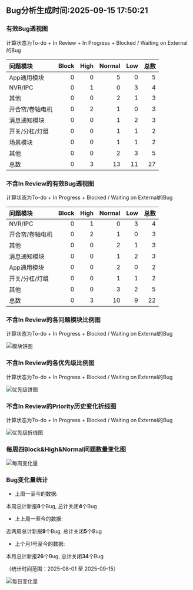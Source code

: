 ## Bug分析生成时间:2025-09-15 17:50:21

### 有效Bug透视图 

计算状态为To-do + In Review + In Progress + Blocked / Waiting on External的Bug 

| 问题模块     |   Block |   High |   Normal |   Low |   总数 |
|:---------|--------:|-------:|---------:|------:|-----:|
| App通用模块  |       0 |      0 |        5 |     0 |    5 |
| NVR/IPC  |       0 |      1 |        0 |     3 |    4 |
| 其他       |       0 |      0 |        2 |     1 |    3 |
| 开合帘/卷轴电机 |       0 |      2 |        1 |     0 |    3 |
| 消息通知模块   |       0 |      0 |        1 |     2 |    3 |
| 开关/分杠/灯组 |       0 |      0 |        1 |     1 |    2 |
| 场景模块     |       0 |      0 |        1 |     1 |    2 |
| 其他       |       0 |      0 |        2 |     3 |    5 |
| 总数       |       0 |      3 |       13 |    11 |   27 |

### 不含In Review的有效Bug透视图 

计算状态为To-do + In Progress + Blocked / Waiting on External的Bug 

| 问题模块     |   Block |   High |   Normal |   Low |   总数 |
|:---------|--------:|-------:|---------:|------:|-----:|
| NVR/IPC  |       0 |      1 |        0 |     3 |    4 |
| 开合帘/卷轴电机 |       0 |      2 |        1 |     0 |    3 |
| 其他       |       0 |      0 |        2 |     1 |    3 |
| 消息通知模块   |       0 |      0 |        1 |     2 |    3 |
| App通用模块  |       0 |      0 |        2 |     0 |    2 |
| 开关/分杠/灯组 |       0 |      0 |        1 |     1 |    2 |
| 其他       |       0 |      0 |        3 |     2 |    5 |
| 总数       |       0 |      3 |       10 |     9 |   22 |

### 不含In Review的各问题模块比例图 

计算状态为To-do + In Progress + Blocked / Waiting on External的Bug 

![模块饼图](https://testingnas.com/d/Local/Bug%E5%8A%A8%E6%80%81%E5%88%86%E6%9E%90/img/modules_pie_chart.png?sign=JFN8wNh5Tt_Yt6DuRgCV_eRMh1vKQMsiuA6j-sxsQo0=:0)

### 不含In Review的各优先级比例图 

计算状态为To-do + In Progress + Blocked / Waiting on External的Bug 

![优先级饼图](https://testingnas.com/d/Local/Bug%E5%8A%A8%E6%80%81%E5%88%86%E6%9E%90/img/priority_pie_chart.png?sign=YUV_tIjiNq9K1-ph7_YC6FpIKVxqSVthESZJsyMDeJI=:0)

### 不含In Review的Priority历史变化折线图

计算状态为To-do + In Progress + Blocked / Waiting on External的Bug 

![优先级折线图](https://testingnas.com/d/Local/Bug%E5%8A%A8%E6%80%81%E5%88%86%E6%9E%90/img/priority_history_line_chart.png?sign=TtSD3dKvzP3g3RwWGLpg2J559C6FyBvu6MpvgKRHs5E=:0)

### 每周四Block&High&Normal问题数量变化图

![每周变化量](https://testingnas.com/d/Local/Bug%E5%8A%A8%E6%80%81%E5%88%86%E6%9E%90/img/thursday_weekly_analysis_chart.png?sign=7k8PlH57aJksKa6a9cELN9SJxh5H02jCzeV1u9jVYpM=:0)

### Bug变化量统计

- 上周一至今的数据:

本周总计新报**8**个Bug, 总计关闭**4**个Bug

- 上上周一至今的数据:

近两周总计新报**9**个Bug, 总计关闭**5**个Bug

- 上个月1号至今的数据:

本月总计新报**26**个Bug, 总计关闭**34**个Bug

（统计时间范围：2025-08-01 至 2025-09-15）

![每日变化量](https://testingnas.com/d/Local/Bug%E5%8A%A8%E6%80%81%E5%88%86%E6%9E%90/img/bug_variation_line_chart.png?sign=BLTrwUIkBL05y-VMIvGBph5Ko03C7Gx-K6lBCbTWz3Y=:0)

